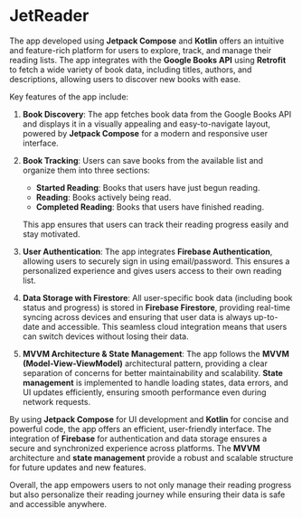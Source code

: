 # JetReader
The app developed using **Jetpack Compose** and **Kotlin** offers an intuitive and feature-rich platform for users to explore, track, and manage their reading lists. The app integrates with the **Google Books API** using **Retrofit** to fetch a wide variety of book data, including titles, authors, and descriptions, allowing users to discover new books with ease.

Key features of the app include:

1. **Book Discovery**: The app fetches book data from the Google Books API and displays it in a visually appealing and easy-to-navigate layout, powered by **Jetpack Compose** for a modern and responsive user interface.
   
2. **Book Tracking**: Users can save books from the available list and organize them into three sections:
   - **Started Reading**: Books that users have just begun reading.
   - **Reading**: Books actively being read.
   - **Completed Reading**: Books that users have finished reading.
   
   This app ensures that users can track their reading progress easily and stay motivated.

3. **User Authentication**: The app integrates **Firebase Authentication**, allowing users to securely sign in using email/password. This ensures a personalized experience and gives users access to their own reading list.

4. **Data Storage with Firestore**: All user-specific book data (including book status and progress) is stored in **Firebase Firestore**, providing real-time syncing across devices and ensuring that user data is always up-to-date and accessible. This seamless cloud integration means that users can switch devices without losing their data.

5. **MVVM Architecture & State Management**: The app follows the **MVVM (Model-View-ViewModel)** architectural pattern, providing a clear separation of concerns for better maintainability and scalability. **State management** is implemented to handle loading states, data errors, and UI updates efficiently, ensuring smooth performance even during network requests.

By using **Jetpack Compose** for UI development and **Kotlin** for concise and powerful code, the app offers an efficient, user-friendly interface. The integration of **Firebase** for authentication and data storage ensures a secure and synchronized experience across platforms. The **MVVM** architecture and **state management** provide a robust and scalable structure for future updates and new features.

Overall, the app empowers users to not only manage their reading progress but also personalize their reading journey while ensuring their data is safe and accessible anywhere.
